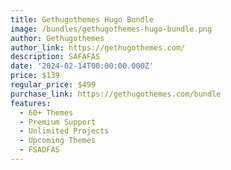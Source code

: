 ```yaml
---
title: Gethugothemes Hugo Bundle
image: /bundles/gethugothemes-hugo-bundle.png
author: Gethugothemes
author_link: https://gethugothemes.com/
description: SAFAFAS
date: '2024-02-14T00:00:00.000Z'
price: $139
regular_price: $499
purchase_link: https://gethugothemes.com/bundle
features:
  - 60+ Themes
  - Premium Support
  - Unlimited Projects
  - Upcoming Themes
  - FSADFAS
---
```

